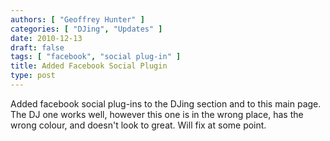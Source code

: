 ```yaml
---
authors: [ "Geoffrey Hunter" ]
categories: [ "DJing", "Updates" ]
date: 2010-12-13
draft: false
tags: [ "facebook", "social plug-in" ]
title: Added Facebook Social Plugin
type: post
---
```


Added facebook social plug-ins to the DJing section and to this main page. The DJ one works well, however this one is in the wrong place, has the wrong colour, and doesn't look to great. Will fix at some point.

